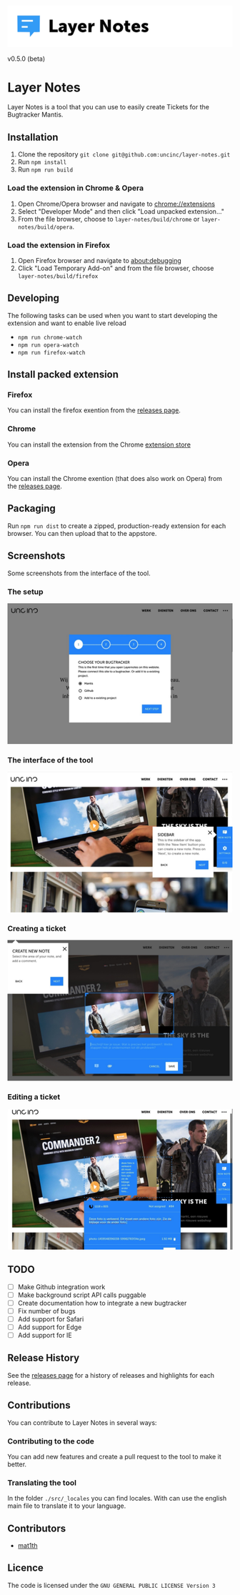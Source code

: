 ![Layernotes](./readme/banner.png)

v0.5.0 (beta)

# Layer Notes
Layer Notes is a tool that you can use to easily create Tickets for the Bugtracker Mantis.

## Installation
1. Clone the repository `git clone git@github.com:uncinc/layer-notes.git`
2. Run `npm install`
3. Run `npm run build`

### Load the extension in Chrome & Opera
1. Open Chrome/Opera browser and navigate to [chrome://extensions](chrome://extensions)
2. Select "Developer Mode" and then click "Load unpacked extension..."
3. From the file browser, choose to `layer-notes/build/chrome` or `layer-notes/build/opera`.

### Load the extension in Firefox
1. Open Firefox browser and navigate to [about:debugging](about:debugging)
2. Click "Load Temporary Add-on" and from the file browser, choose `layer-notes/build/firefox`

## Developing
The following tasks can be used when you want to start developing the extension and want to enable live reload

- `npm run chrome-watch`
- `npm run opera-watch`
- `npm run firefox-watch`

## Install packed extension

### Firefox
You can install the firefox exention from the [releases page](https://github.com/uncinc/layer-notes/releases/tag/v0.4).

### Chrome
You can install the extension from the Chrome [extension store](https://chrome.google.com/webstore/detail/layer-notes/ccolfolecomkapjakcjpankaliaodnah?hl=nl)

### Opera
You can install the Chrome exention (that does also work on Opera) from the [releases page](https://github.com/uncinc/layer-notes/releases/tag/v0.4).

## Packaging
Run `npm run dist` to create a zipped, production-ready extension for each browser. You can then upload that to the appstore.

## Screenshots
Some screenshots from the interface of the tool.

### The setup
![screenshot of the tool](./readme/screenshot_1.jpg)


### The interface of the tool
![screenshot of the tool](./readme/screenshot_2.jpg)


### Creating a ticket
![screenshot of the tool](./readme/screenshot_3.jpg)


### Editing a ticket
![screenshot of the tool](./readme/screenshot_4.jpg)

## TODO
- [ ] Make Github integration work
- [ ] Make background script API calls puggable
- [ ] Create documentation how to integrate a new bugtracker
- [ ] Fix number of bugs
- [ ] Add support for Safari
- [ ] Add support for Edge
- [ ] Add support for IE

## Release History
See the [releases page](https://github.com/uncinc/layer-notes/releases) for a history of releases and highlights for each release.

## Contributions
You can contribute to Layer Notes in several ways:

### Contributing to the code
You can add new features and create a pull request to the tool to make it better.

### Translating the tool
In the folder `./src/_locales` you can find locales. With can use the english main file to translate it to your language.

## Contributors

- [mat1th](https://github.com/mat1th)

## Licence
The code is licensed under the `GNU GENERAL PUBLIC LICENSE Version 3`
